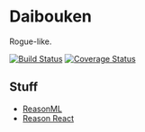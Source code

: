 # Daibouken

Rogue-like.

[![Build Status](https://travis-ci.org/RawToast/daibouken.svg?branch=master)](https://travis-ci.org/RawToast/daibouken)
[![Coverage Status](https://coveralls.io/repos/github/RawToast/daibouken/badge.svg?branch=master)](https://coveralls.io/github/RawToast/daibouken?branch=master)

## Stuff

* [ReasonML](https://reasonml.github.io/)
* [Reason React](https://reasonml.github.io/reason-react/)